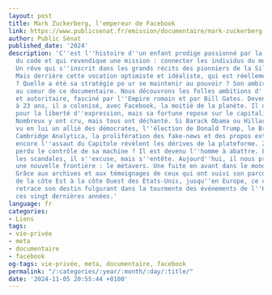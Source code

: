 ```yaml
---
layout: post
title: Mark Zuckerberg, l'empereur de Facebook
link: https://www.publicsenat.fr/emission/documentaire/mark-zuckerberg-lempereur-de-facebook-e0
author: Public Sénat
published_date: '2024'
description: 'C''est l''histoire d''un enfant prodige passionné par la toute-puissance
  du code et qui revendique une mission : connecter les individus du monde entier.
  Un rêve qui s''inscrit dans les grands récits des pionniers de la Silicon Valley.
  Mais derrière cette vocation optimiste et idéaliste, qui est réellement Mark Zuckerberg
  ? Quelle a été sa stratégie po ur se maintenir au pouvoir ? Son ambivalence est
  au coeur de ce documentaire. Nous découvrons les folles ambitions d''un homme pressé
  et autoritaire, fasciné par l''Empire romain et par Bill Gates. Devenu milliardaire
  à 23 ans, il a colonisé, avec Facebook, la moitié de la planète. Il dit se battre
  pour la liberté d''expression, mais sa fortune repose sur le capitalisme de surveillance.
  Nombreux y ont cru, mais tous ont déchanté. Si Barack Obama ou Hillary Clinton ont
  vu en lui un allié des démocrates, l''élection de Donald Trump, le Brexit, l''affaire
  Cambridge Analytica, la prolifération des fake-news et des propos extrémistes ou
  encore l''assaut du Capitole révèlent les dérives de la plateforme. Zuckerberg aurait-il
  perdu le contrôle de sa machine ? Il est devenu l''homme à abattre. Empêtré dans
  les scandales, il s''excuse, mais s''entête. Aujourd''hui, il nous promet d''atteindre
  une nouvelle frontière : le métavers. Une fuite en avant dans le monde virtuel ?
  Grâce aux archives et aux témoignages de ceux qui ont suivi son parcours hors-norme,
  de la côte Est à la côte Ouest des Etats-Unis, jusqu''en Europe, ce documentaire
  retrace son destin fulgurant dans la tourmente des événements de l''Histoire de
  ces vingt dernières années.'
language: fr
categories:
- Liens
tags:
- vie-privée
- meta
- documentaire
- facebook
og-tags: vie-privée, meta, documentaire, facebook
permalink: "/:categories/:year/:month/:day/:title/"
date: '2024-11-05 20:55:44 +0100'
---
```

